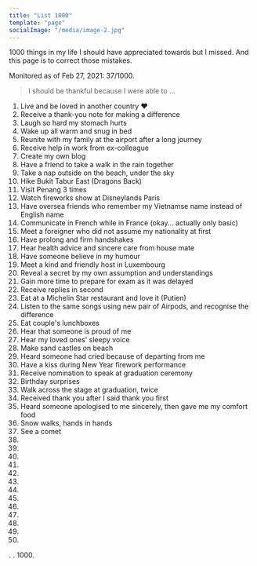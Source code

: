 ```yaml
---
title: "List 1000"
template: "page"
socialImage: "/media/image-2.jpg"
---
```



1000 things in my life I should have appreciated towards but I missed. And this page is to correct those mistakes. 

Monitored as of Feb 27, 2021: 37/1000.

> I should be thankful because I were able to ...

1. Live and be loved in another country ❤
2. Receive a thank-you note for making a difference 
3. Laugh so hard my stomach hurts
4. Wake up all warm and snug in bed
5. Reunite with my family at the airport after a long journey
6. Receive help in work from ex-colleague 
7. Create my own blog 
8. Have a friend to take a walk in the rain together
9. Take a nap outside on the beach, under the sky 
10. Hike Bukit Tabur East (Dragons Back)
11. Visit Penang 3 times
12. Watch fireworks show at Disneylands Paris
13. Have oversea friends who remember my Vietnamse name instead of English name
14. Communicate in French while in France (okay... actually only basic)
15. Meet a foreigner who did not assume my nationality at first
16. Have prolong and firm handshakes
17. Hear health advice and sincere care from house mate
18. Have someone believe in my humour
19. Meet a kind and friendly host in Luxembourg
20. Reveal a secret by my own assumption and understandings
21. Gain more time to prepare for exam as it was delayed
22. Receive replies in second
23. Eat at a Michelin Star restaurant and love it (Putien)
24. Listen to the same songs using new pair of Airpods, and recognise the difference
25. Eat couple's lunchboxes
26. Hear that someone is proud of me
27. Hear my loved ones' sleepy voice
28. Make sand castles on beach
29. Heard someone had cried because of departing from me
30. Have a kiss during New Year firework performance
31. Receive nomination to speak at graduation ceremony
32. Birthday surprises
33. Walk across the stage at graduation, twice
34. Received thank you after I said thank you first
35. Heard someone apologised to me sincerely, then gave me my comfort food
36. Snow walks, hands in hands
37. See a comet
38. 
39.
40.
41.
42.
43.
44.
45.
46.
47.
48.
49.
50.
.
.
1000. 





